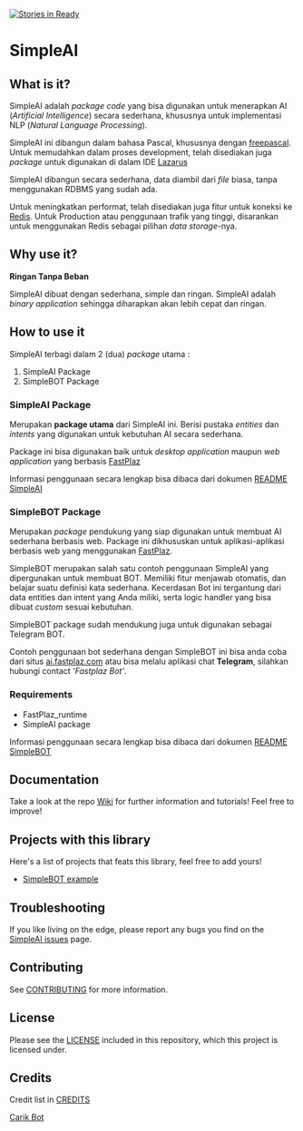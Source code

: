[![Stories in Ready](https://badge.waffle.io/luridarmawan/SimpleAI.png?label=ready&title=Ready)](https://waffle.io/luridarmawan/SimpleAI)

# SimpleAI

## What is it?

SimpleAI adalah _package code_ yang bisa digunakan untuk menerapkan AI (_Artificial Intelligence_) secara sederhana, khususnya untuk implementasi NLP (_Natural Language Processing_).

SimpleAI ini dibangun dalam bahasa Pascal, khususnya dengan [freepascal](http://www.freepascal.org/). Untuk memudahkan dalam proses development, telah disediakan juga _package_ untuk digunakan di dalam IDE [Lazarus](http://www.lazarus-ide.org/)

SimpleAI dibangun secara sederhana, data diambil dari *file* biasa, tanpa menggunakan RDBMS yang sudah ada.

Untuk meningkatkan performat, telah disediakan juga fitur untuk koneksi ke [Redis](https://redis.io/). Untuk Production atau penggunaan trafik yang tinggi, disarankan untuk menggunakan Redis sebagai pilihan _data storage_-nya.


## Why use it?

**Ringan Tanpa Beban**

SimpleAI dibuat dengan sederhana, simple dan ringan. SimpleAI adalah _binary application_ sehingga diharapkan akan lebih cepat dan ringan. 


## How to use it

SimpleAI terbagi dalam 2 (dua) _package_ utama :

1. SimpleAI Package
2. SimpleBOT Package

### SimpleAI Package

Merupakan **package utama** dari SimpleAI ini. Berisi pustaka _entities_ dan _intents_ yang digunakan untuk kebutuhan AI secara sederhana.

Package ini bisa digunakan baik untuk _desktop application_ maupun _web application_ yang berbasis [FastPlaz](http://www.fastplaz.com)

Informasi penggunaan secara lengkap bisa dibaca dari dokumen [README SimpleAI](README-simpleai.md)

### SimpleBOT Package

Merupakan _package_ pendukung yang siap digunakan untuk membuat AI sederhana berbasis web. Package ini dikhususkan untuk aplikasi-aplikasi berbasis web yang menggunakan [FastPlaz](http://www.fastplaz.com).

SimpleBOT merupakan salah satu contoh penggunaan SimpleAI yang dipergunakan untuk membuat BOT.
Memiliki fitur menjawab otomatis, dan belajar suatu definisi kata sederhana.
Kecerdasan Bot ini tergantung dari data entities dan intent yang Anda miliki, serta logic handler yang bisa dibuat _custom_ sesuai kebutuhan.

SimpleBOT package sudah mendukung juga untuk digunakan sebagai Telegram BOT.

Contoh penggunaan bot sederhana dengan SimpleBOT ini bisa anda coba dari situs [ai.fastplaz.com](http://ai.fastplaz.com) atau bisa melalu aplikasi chat **Telegram**, silahkan hubungi contact *'Fastplaz Bot'*.

### Requirements

- FastPlaz_runtime
- SimpleAI package

Informasi penggunaan secara lengkap bisa dibaca dari dokumen [README SimpleBOT](README-simplebot.md)


## Documentation

Take a look at the repo [Wiki](https://github.com/luridarmawan/SimpleAI/wiki) for further information and tutorials!
Feel free to improve!

## Projects with this library

Here's a list of projects that feats this library, feel free to add yours!

- [SimpleBOT example](https://github.com/luridarmawan/SimpleBOT/) 



## Troubleshooting

If you like living on the edge, please report any bugs you find on the
[SimpleAI issues](https://github.com/luridarmawan/SimpleAI/issues) page.

## Contributing

See [CONTRIBUTING](CONTRIBUTING.md) for more information.

## License

Please see the [LICENSE](LICENSE.txt) included in this repository,
which this project is licensed under.

## Credits

Credit list in [CREDITS](CREDITS)

[Carik Bot](http://www.carik.id/)
